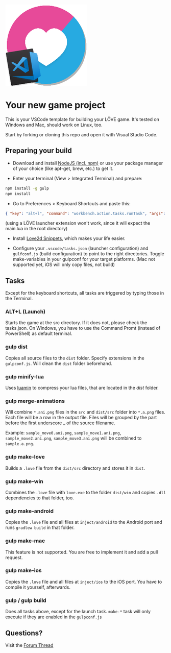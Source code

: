 ![LÖVE + VSCode Logo](README_LOGO.png "NewGame - Visual Studio Code Template for the L�VE framework")

# Your new game project #

This is your VSCode template for building your LÖVE game. It's tested on Windows and Mac, should work on Linux, too.

Start by forking or cloning this repo and open it with Visual Studio Code.

## Preparing your build ##

- Download and install [NodeJS (incl. npm)](https://nodejs.org) or use your package manager of your choice (like apt-get, brew, etc.) to get it.

- Enter your terminal (View > Integrated Terminal) and prepare:

```bash
npm install -g gulp
npm install
```

- Go to Preferences > Keyboard Shortcuts and paste this:

```json
{ "key": "alt+l", "command": "workbench.action.tasks.runTask", "args": "launch" }
```
(using a LÖVE launcher extension won't work, since it will expect the main.lua in the root directory)

- Install [Love2d Snippets](https://marketplace.visualstudio.com/items?itemName=pixelwar.love2dsnippets), which makes your life easier.

- Configure your `.vscode/tasks.json` (launcher configuration) and `gulfconf.js` (build configuration) to point to the right directories. Toggle make-variables in your gulpconf for your target platforms. (Mac not supported yet, iOS will only copy files, not build) 

## Tasks ##

Except for the keyboard shortcuts, all tasks are triggered by typing those in the Terminal.

### ALT+L (Launch) ###

Starts the game at the src directory. If it does not, please check the tasks.json. On Windows, you have to use the Command Promt (instead of PowerShell) as default terminal. 

### gulp dist ###

Copies all source files to the `dist` folder. Specify extensions in the `gulpconf.js`. Will clean the `dist` folder beforehand.

### gulp minify-lua ###

Uses [luamin](https://github.com/mathiasbynens/luamin) to compress your lua files, that are located in the _dist_ folder.

### gulp merge-animations ###

Will combine `*.ani.png` files in the `src` and `dist/src` folder into `*.a.png` files. Each file will be a row in the output file. Files will be grouped by the part before the first underscore \_ of the source filename.

Example: `sample_move0.ani.png`, `sample_move1.ani.png`, `sample_move2.ani.png`, `sample_move3.ani.png` will be combined to `sample.a.png`.

### gulp make-love ###

Builds a `.love` file from the `dist/src` directory and stores it in `dist`.

### gulp make-win ###

Combines the `.love` file with `love.exe` to the folder `dist/win` and copies `.dll` dependencies to that folder, too.

### gulp make-android ###

Copies the `.love` file and all files at `inject/android` to the Android port and runs `gradlew build` in that folder. 

### gulp make-mac ###

This feature is not supported. You are free to implement it and add a pull request. 

### gulp make-ios ###

Copies the `.love` file and all files at `inject/ios` to the iOS port. You have to compile it yourself, afterwards. 

### gulp / gulp build ###

Does all tasks above, except for the launch task. `make-*` task will only execute if they are enabled in the `gulpconf.js`

## Questions? ##

Visit the [Forum Thread](https://love2d.org/forums/viewtopic.php?p=218846#p218827)